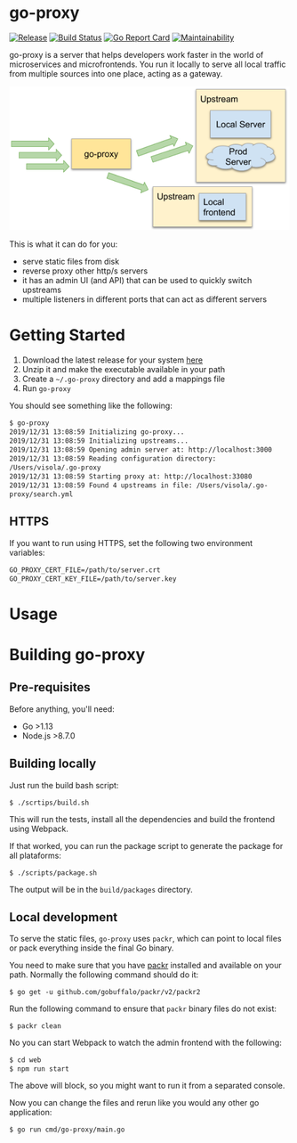 # go-proxy

[![Release](https://img.shields.io/github/release/visola/go-proxy.svg?style=flat-square)](https://github.com/visola/go-proxy/releases/latest)
[![Build Status](https://travis-ci.com/visola/go-proxy.svg?branch=master)](https://travis-ci.com/visola/go-proxy)
[![Go Report Card](https://goreportcard.com/badge/github.com/visola/go-proxy)](https://goreportcard.com/report/github.com/visola/go-proxy)
[![Maintainability](https://api.codeclimate.com/v1/badges/efcd0e7b3ca56fdd79ee/maintainability)](https://codeclimate.com/github/visola/go-proxy/maintainability)

go-proxy is a server that helps developers work faster in the world of microservices and microfrontends. You run it locally to serve all local traffic from multiple sources into one place, acting as a gateway.

<p style="text-align:center">
  <img width="600px" src="doc/go-proxy_overview.png" />
</p>

This is what it can do for you:

- serve static files from disk
- reverse proxy other http/s servers
- it has an admin UI (and API) that can be used to quickly switch upstreams
- multiple listeners in different ports that can act as different servers

# Getting Started

1. Download the latest release for your system [here](https://github.com/visola/go-proxy/releases/latest)
2. Unzip it and make the executable available in your path
3. Create a `~/.go-proxy` directory and add a mappings file
4. Run `go-proxy`

You should see something like the following:

```
$ go-proxy
2019/12/31 13:08:59 Initializing go-proxy...
2019/12/31 13:08:59 Initializing upstreams...
2019/12/31 13:08:59 Opening admin server at: http://localhost:3000
2019/12/31 13:08:59 Reading configuration directory: /Users/visola/.go-proxy
2019/12/31 13:08:59 Starting proxy at: http://localhost:33080
2019/12/31 13:08:59 Found 4 upstreams in file: /Users/visola/.go-proxy/search.yml
```

## HTTPS

If you want to run using HTTPS, set the following two environment variables:

```
GO_PROXY_CERT_FILE=/path/to/server.crt
GO_PROXY_CERT_KEY_FILE=/path/to/server.key
```

# Usage

<!-- TODO - Fill this up -->

# Building go-proxy

## Pre-requisites

Before anything, you'll need:
- Go >1.13
- Node.js >8.7.0

## Building locally

Just run the build bash script:

```
$ ./scrtips/build.sh
```

This will run the tests, install all the dependencies and build the frontend using Webpack.

If that worked, you can run the package script to generate the package for all plataforms:

```
$ ./scripts/package.sh
```

The output will be in the `build/packages` directory.

## Local development

To serve the static files, `go-proxy` uses `packr`, which can point to local files or pack everything inside the final Go binary.

You need to make sure that you have [packr](https://github.com/gobuffalo/packr) installed and available on your path. Normally the following command should do it:

```
$ go get -u github.com/gobuffalo/packr/v2/packr2
```

Run the following command to ensure that `packr` binary files do not exist:

```
$ packr clean
```

No you can start Webpack to watch the admin frontend with the following:

```
$ cd web
$ npm run start
```

The above will block, so you might want to run it from a separated console.

Now you can change the files and rerun like you would any other go application:

```
$ go run cmd/go-proxy/main.go 
```
